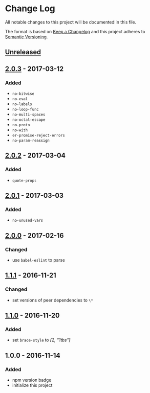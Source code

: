 # Change Log
All notable changes to this project will be documented in this file.

The format is based on [Keep a Changelog](http://keepachangelog.com/) 
and this project adheres to [Semantic Versioning](http://semver.org/).

## [Unreleased]

## [2.0.3] - 2017-03-12
### Added
- `no-bitwise`
- `no-eval`
- `no-labels`
- `no-loop-func`
- `no-multi-spaces`
- `no-octal-escape`
- `no-proto`
- `no-with`
- `er-promise-reject-errors`
- `no-param-reassign`

## [2.0.2] - 2017-03-04
### Added
- `quote-props`

## [2.0.1] - 2017-03-03
### Added
- `no-unused-vars`

## [2.0.0] - 2017-02-16
### Changed
- use `babel-eslint` to parse

## [1.1.1] - 2016-11-21
### Changed
- set versions of peer dependencies to `\*`

## [1.1.0] - 2016-11-20
### Added
- set `brace-style` to *[2, "1tbs"]*

## 1.0.0 - 2016-11-14
### Added
- npm version badge
- initialize this project


[2.0.3]: https://github.com/super-fe/eslint-config-superfe-rn/compare/2.0.2...2.0.3
[2.0.2]: https://github.com/super-fe/eslint-config-superfe-rn/compare/2.0.1...2.0.2
[2.0.1]: https://github.com/super-fe/eslint-config-superfe-rn/compare/2.0.0...2.0.1
[2.0.0]: https://github.com/super-fe/eslint-config-superfe-rn/compare/1.1.1...2.0.0
[1.1.1]: https://github.com/super-fe/eslint-config-superfe-rn/compare/1.1.0...1.1.1
[1.1.0]: https://github.com/super-fe/eslint-config-superfe-rn/compare/1.0.0...1.1.0
[Unreleased]: https://github.com/super-fe/eslint-config-superfe-rn/compare/2.0.3...HEAD
